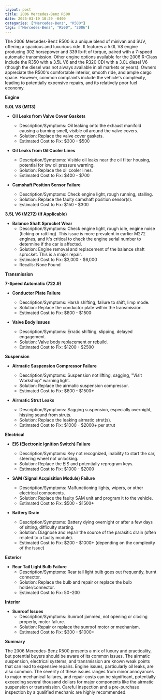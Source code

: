 ```yaml
---
layout: post
title: 2006 Mercedes-Benz R500
date: 2025-03-19 10:29 -0400
categories: ["Mercedes-Benz", "R500"]
tags: ["Mercedes-Benz", "R500", "2006"]
---
```

The 2006 Mercedes-Benz R500 is a unique blend of minivan and SUV, offering a spacious and luxurious ride. It features a 5.0L V8 engine producing 302 horsepower and 339 lb-ft of torque, paired with a 7-speed automatic transmission. Other engine options available for the 2006 R-Class include the R350 with a 3.5L V6 and the R320 CDI with a 3.0L diesel V6 (though the diesel was not always available in all markets or years). Owners appreciate the R500's comfortable interior, smooth ride, and ample cargo space. However, common complaints include the vehicle's complexity, leading to potentially expensive repairs, and its relatively poor fuel economy.

**Engine**

**5.0L V8 (M113)**

*   **Oil Leaks from Valve Cover Gaskets**
    *   Description/Symptoms: Oil leaking onto the exhaust manifold causing a burning smell, visible oil around the valve covers.
    *   Solution: Replace the valve cover gaskets.
    *   Estimated Cost to Fix: $300 - $500

*   **Oil Leaks from Oil Cooler Lines**
    *   Description/Symptoms: Visible oil leaks near the oil filter housing, potential for low oil pressure warning.
    *   Solution: Replace the oil cooler lines.
    *   Estimated Cost to Fix: $400 - $700

*   **Camshaft Position Sensor Failure**
    *   Description/Symptoms: Check engine light, rough running, stalling.
    *   Solution: Replace the faulty camshaft position sensor(s).
    *   Estimated Cost to Fix: $150 - $300

**3.5L V6 (M272) (If Applicable)**

*   **Balance Shaft Sprocket Wear**
    *   Description/Symptoms: Check engine light, rough idle, engine noise (ticking or rattling). This issue is more prevalent in earlier M272 engines, and it's critical to check the engine serial number to determine if the car is affected.
    *   Solution: Engine removal and replacement of the balance shaft sprocket. This is a major repair.
    *   Estimated Cost to Fix: $3,000 - $6,000
    *   Recalls: None Found

**Transmission**

**7-Speed Automatic (722.9)**

*   **Conductor Plate Failure**
    *   Description/Symptoms: Harsh shifting, failure to shift, limp mode.
    *   Solution: Replace the conductor plate within the transmission.
    *   Estimated Cost to Fix: $800 - $1500

*   **Valve Body Issues**
    *   Description/Symptoms: Erratic shifting, slipping, delayed engagement.
    *   Solution: Valve body replacement or rebuild.
    *   Estimated Cost to Fix: $1200 - $2500

**Suspension**

*   **Airmatic Suspension Compressor Failure**
    *   Description/Symptoms: Suspension not lifting, sagging, "Visit Workshop" warning light.
    *   Solution: Replace the airmatic suspension compressor.
    *   Estimated Cost to Fix: $800 - $1500+

*   **Airmatic Strut Leaks**
    *   Description/Symptoms: Sagging suspension, especially overnight, hissing sound from struts.
    *   Solution: Replace the leaking airmatic strut(s).
    *   Estimated Cost to Fix: $1000 - $2000+ per strut

**Electrical**

*   **EIS (Electronic Ignition Switch) Failure**
    *   Description/Symptoms: Key not recognized, inability to start the car, steering wheel not unlocking.
    *   Solution: Replace the EIS and potentially reprogram keys.
    *   Estimated Cost to Fix: $1000 - $2000

*   **SAM (Signal Acquisition Module) Failure**
    *   Description/Symptoms: Malfunctioning lights, wipers, or other electrical components.
    *   Solution: Replace the faulty SAM unit and program it to the vehicle.
    *   Estimated Cost to Fix: $500 - $1500+

*   **Battery Drain**
    *   Description/Symptoms: Battery dying overnight or after a few days of sitting, difficulty starting.
    *   Solution: Diagnose and repair the source of the parasitic drain (often related to a faulty module).
    *   Estimated Cost to Fix: $200 - $1000+ (depending on the complexity of the issue)

**Exterior**

*   **Rear Tail Light Bulb Failure**
    *   Description/Symptoms: Rear tail light bulb goes out frequently, burnt connector.
    *   Solution: Replace the bulb and repair or replace the bulb holder/connector.
    *   Estimated Cost to Fix: $50-$200

**Interior**

*   **Sunroof Issues**
    *   Description/Symptoms: Sunroof jammed, not opening or closing properly, motor failure.
    *   Solution: Repair or replace the sunroof motor or mechanism.
    *   Estimated Cost to Fix: $300 - $1000+

**Summary**

The 2006 Mercedes-Benz R500 presents a mix of luxury and practicality, but potential buyers should be aware of its common issues. The airmatic suspension, electrical systems, and transmission are known weak points that can lead to expensive repairs. Engine issues, particularly oil leaks, are also common. The severity of these issues ranges from minor annoyances to major mechanical failures, and repair costs can be significant, potentially exceeding several thousand dollars for major components like the airmatic suspension or transmission. Careful inspection and a pre-purchase inspection by a qualified mechanic are highly recommended.

